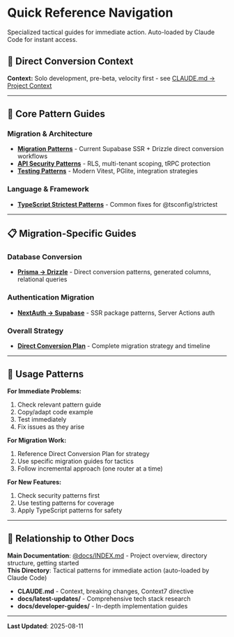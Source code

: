 # Quick Reference Navigation

Specialized tactical guides for immediate action. Auto-loaded by Claude Code for instant access.

## 🎯 Direct Conversion Context

**Context:** Solo development, pre-beta, velocity first - see [CLAUDE.md → Project Context](../../CLAUDE.md#project-context--development-phase)

---

## 🔧 Core Pattern Guides

### **Migration & Architecture**

- **[Migration Patterns](migration-patterns.md)** - Current Supabase SSR + Drizzle direct conversion workflows
- **[API Security Patterns](api-security-patterns.md)** - RLS, multi-tenant scoping, tRPC protection
- **[Testing Patterns](testing-patterns.md)** - Modern Vitest, PGlite, integration strategies

### **Language & Framework**

- **[TypeScript Strictest Patterns](typescript-strictest-patterns.md)** - Common fixes for @tsconfig/strictest

---

## 📋 Migration-Specific Guides

### **Database Conversion**

- **[Prisma → Drizzle](../migration/supabase-drizzle/quick-reference/prisma-to-drizzle.md)** - Direct conversion patterns, generated columns, relational queries

### **Authentication Migration**

- **[NextAuth → Supabase](../migration/supabase-drizzle/quick-reference/nextauth-to-supabase.md)** - SSR package patterns, Server Actions auth

### **Overall Strategy**

- **[Direct Conversion Plan](../migration/supabase-drizzle/direct-conversion-plan.md)** - Complete migration strategy and timeline

---

## 🚀 Usage Patterns

**For Immediate Problems:**

1. Check relevant pattern guide
2. Copy/adapt code example
3. Test immediately
4. Fix issues as they arise

**For Migration Work:**

1. Reference Direct Conversion Plan for strategy
2. Use specific migration guides for tactics
3. Follow incremental approach (one router at a time)

**For New Features:**

1. Check security patterns first
2. Use testing patterns for coverage
3. Apply TypeScript patterns for safety

---

## 📖 Relationship to Other Docs

**Main Documentation**: [@docs/INDEX.md](../INDEX.md) - Project overview, directory structure, getting started  
**This Directory**: Tactical patterns for immediate action (auto-loaded by Claude Code)

- **CLAUDE.md** - Context, breaking changes, Context7 directive
- **docs/latest-updates/** - Comprehensive tech stack research
- **docs/developer-guides/** - In-depth implementation guides

---

**Last Updated**: 2025-08-11
